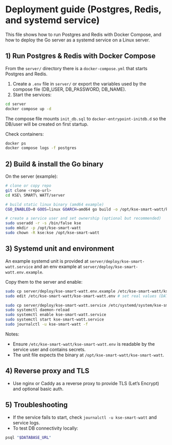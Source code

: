 # Deployment guide (Postgres, Redis, and systemd service)

This file shows how to run Postgres and Redis with Docker Compose, and how to deploy the Go server as a systemd service on a Linux server.

## 1) Run Postgres & Redis with Docker Compose

From the `server/` directory there is a `docker-compose.yml` that starts Postgres and Redis.

1. Create a `.env` file in `server/` or export the variables used by the compose file (DB_USER, DB_PASSWORD, DB_NAME).
2. Start the services:

```sh
cd server
docker compose up -d
```

The compose file mounts `init_db.sql` to `docker-entrypoint-initdb.d` so the DB/user will be created on first startup.

Check containers:

```sh
docker ps
docker compose logs -f postgres
```

## 2) Build & install the Go binary

On the server (example):

```sh
# clone or copy repo
git clone <repo-url>
cd KSE\ SMART\ WATT/server

# build static linux binary (amd64 example)
CGO_ENABLED=0 GOOS=linux GOARCH=amd64 go build -o /opt/kse-smart-watt/kse-smart-watt ./cmd

# create a service user and set ownership (optional but recommended)
sudo useradd -r -s /bin/false kse
sudo mkdir -p /opt/kse-smart-watt
sudo chown -R kse:kse /opt/kse-smart-watt
```

## 3) Systemd unit and environment

An example systemd unit is provided at `server/deploy/kse-smart-watt.service` and an env example at `server/deploy/kse-smart-watt.env.example`.

Copy them to the server and enable:

```sh
sudo cp server/deploy/kse-smart-watt.env.example /etc/kse-smart-watt/kse-smart-watt.env
sudo edit /etc/kse-smart-watt/kse-smart-watt.env # set real values (DATABASE_URL, secrets)

sudo cp server/deploy/kse-smart-watt.service /etc/systemd/system/kse-smart-watt.service
sudo systemctl daemon-reload
sudo systemctl enable kse-smart-watt.service
sudo systemctl start kse-smart-watt.service
sudo journalctl -u kse-smart-watt -f
```

Notes:
- Ensure `/etc/kse-smart-watt/kse-smart-watt.env` is readable by the service user and contains secrets.
- The unit file expects the binary at `/opt/kse-smart-watt/kse-smart-watt`.

## 4) Reverse proxy and TLS

- Use nginx or Caddy as a reverse proxy to provide TLS (Let’s Encrypt) and optional basic auth.

## 5) Troubleshooting

- If the service fails to start, check `journalctl -u kse-smart-watt` and service logs.
- To test DB connectivity locally:

```sh
psql "$DATABASE_URL"
```
